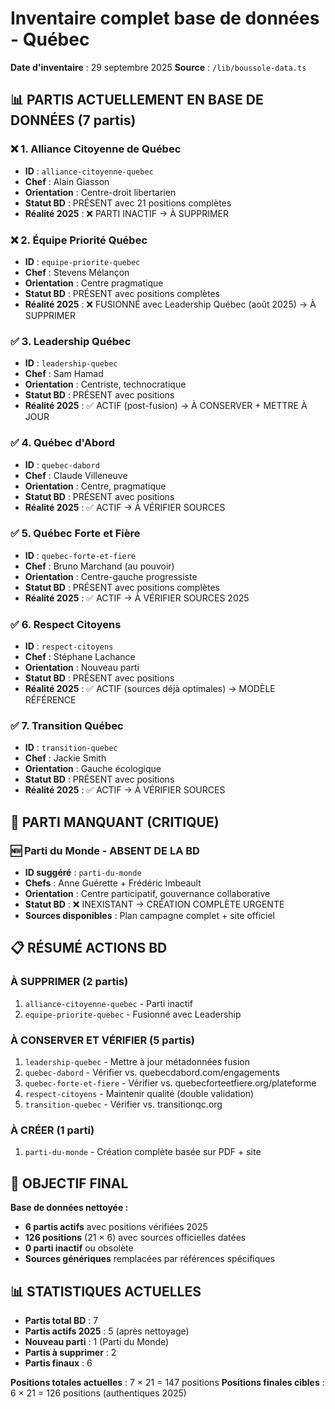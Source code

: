 # Inventaire complet base de données - Québec

**Date d'inventaire** : 29 septembre 2025
**Source** : `/lib/boussole-data.ts`

## 📊 PARTIS ACTUELLEMENT EN BASE DE DONNÉES (7 partis)

### ❌ 1. **Alliance Citoyenne de Québec**
- **ID** : `alliance-citoyenne-quebec`
- **Chef** : Alain Giasson
- **Orientation** : Centre-droit libertarien
- **Statut BD** : PRÉSENT avec 21 positions complètes
- **Réalité 2025** : ❌ PARTI INACTIF → À SUPPRIMER

### ❌ 2. **Équipe Priorité Québec**
- **ID** : `equipe-priorite-quebec`
- **Chef** : Stevens Mélançon
- **Orientation** : Centre pragmatique
- **Statut BD** : PRÉSENT avec positions complètes
- **Réalité 2025** : ❌ FUSIONNÉ avec Leadership Québec (août 2025) → À SUPPRIMER

### ✅ 3. **Leadership Québec**
- **ID** : `leadership-quebec`
- **Chef** : Sam Hamad
- **Orientation** : Centriste, technocratique
- **Statut BD** : PRÉSENT avec positions
- **Réalité 2025** : ✅ ACTIF (post-fusion) → À CONSERVER + METTRE À JOUR

### ✅ 4. **Québec d'Abord**
- **ID** : `quebec-dabord`
- **Chef** : Claude Villeneuve
- **Orientation** : Centre, pragmatique
- **Statut BD** : PRÉSENT avec positions
- **Réalité 2025** : ✅ ACTIF → À VÉRIFIER SOURCES

### ✅ 5. **Québec Forte et Fière**
- **ID** : `quebec-forte-et-fiere`
- **Chef** : Bruno Marchand (au pouvoir)
- **Orientation** : Centre-gauche progressiste
- **Statut BD** : PRÉSENT avec positions complètes
- **Réalité 2025** : ✅ ACTIF → À VÉRIFIER SOURCES 2025

### ✅ 6. **Respect Citoyens**
- **ID** : `respect-citoyens`
- **Chef** : Stéphane Lachance
- **Orientation** : Nouveau parti
- **Statut BD** : PRÉSENT avec positions
- **Réalité 2025** : ✅ ACTIF (sources déjà optimales) → MODÈLE RÉFÉRENCE

### ✅ 7. **Transition Québec**
- **ID** : `transition-quebec`
- **Chef** : Jackie Smith
- **Orientation** : Gauche écologique
- **Statut BD** : PRÉSENT avec positions
- **Réalité 2025** : ✅ ACTIF → À VÉRIFIER SOURCES

## 🚨 PARTI MANQUANT (CRITIQUE)

### 🆕 **Parti du Monde** - ABSENT DE LA BD
- **ID suggéré** : `parti-du-monde`
- **Chefs** : Anne Guérette + Frédéric Imbeault
- **Orientation** : Centre participatif, gouvernance collaborative
- **Statut BD** : ❌ INEXISTANT → CRÉATION COMPLÈTE URGENTE
- **Sources disponibles** : Plan campagne complet + site officiel

## 📋 RÉSUMÉ ACTIONS BD

### À SUPPRIMER (2 partis)
1. `alliance-citoyenne-quebec` - Parti inactif
2. `equipe-priorite-quebec` - Fusionné avec Leadership

### À CONSERVER ET VÉRIFIER (5 partis)
1. `leadership-quebec` - Mettre à jour métadonnées fusion
2. `quebec-dabord` - Vérifier vs. quebecdabord.com/engagements
3. `quebec-forte-et-fiere` - Vérifier vs. quebecforteetfiere.org/plateforme
4. `respect-citoyens` - Maintenir qualité (double validation)
5. `transition-quebec` - Vérifier vs. transitionqc.org

### À CRÉER (1 parti)
1. `parti-du-monde` - Création complète basée sur PDF + site

## 🎯 OBJECTIF FINAL

**Base de données nettoyée :**
- **6 partis actifs** avec positions vérifiées 2025
- **126 positions** (21 × 6) avec sources officielles datées
- **0 parti inactif** ou obsolète
- **Sources génériques** remplacées par références spécifiques

## 📊 STATISTIQUES ACTUELLES

- **Partis total BD** : 7
- **Partis actifs 2025** : 5 (après nettoyage)
- **Nouveau parti** : 1 (Parti du Monde)
- **Partis à supprimer** : 2
- **Partis finaux** : 6

**Positions totales actuelles** : 7 × 21 = 147 positions
**Positions finales cibles** : 6 × 21 = 126 positions (authentiques 2025)